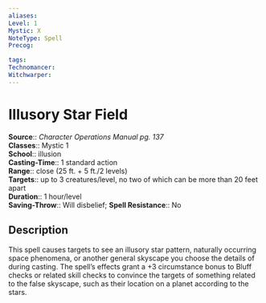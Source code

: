 ```yaml
---
aliases: 
Level: 1
Mystic: X
NoteType: Spell
Precog: 

tags: 
Technomancer: 
Witchwarper: 
---
```


# Illusory Star Field

**Source**:: _Character Operations Manual pg. 137_  
**Classes**:: Mystic 1  
**School**:: illusion  
**Casting-Time**:: 1 standard action  
**Range**:: close (25 ft. + 5 ft./2 levels)  
**Targets**:: up to 3 creatures/level, no two of which can be more than 20 feet apart  
**Duration**:: 1 hour/level  
**Saving-Throw**:: Will disbelief;
**Spell Resistance**:: No

## Description

This spell causes targets to see an illusory star pattern, naturally occurring space phenomena, or another general skyscape you choose the details of during casting. The spell’s effects grant a +3 circumstance bonus to Bluff checks or related skill checks to convince the targets of something related to the false skyscape, such as their location on a planet according to the stars.
